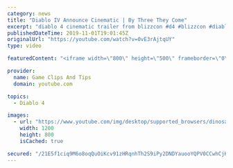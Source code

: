 ```yaml
---
category: news
title: "Diablo IV Announce Cinematic | By Three They Come"
excerpt: "diablo 4 cinematic trailer from blizzcon #d4 #blizzcon #diablo."
publishedDateTime: 2019-11-01T19:01:45Z
originalUrl: "https://youtube.com/watch?v=0vE3rAjtqUY"
type: video

featuredContent: "<iframe width=\"800\" height=\"500\" frameborder=\"0\" src=\"https://www.youtube.com/embed/0vE3rAjtqUY\" allow=\"accelerometer; autoplay; encrypted-media; gyroscope; picture-in-picture\" allowfullscreen></iframe>"

provider:
  name: Game Clips And Tips
  domain: youtube.com

topics:
  - Diablo 4

images:
  - url: "https://www.youtube.com/img/desktop/supported_browsers/dinosaur.png"
    width: 1200
    height: 800
    isCached: true

secured: "/21E5f1ciq9M6o8oqQuOiKcv91zHRqnhTh2S9iPy2DNDYauooYQPV0CCwhCjK1dZgAzqWKcvRMI5qg4xUMq6kbLOsV6rAL57CnhEArl3F1zGx6NDGoD8u6qxORCB4Vbz2pwjkke9M43KE0D1BlIOso1mzwpNc9PCivE3m2rGwxvLkIwiymvEC02yS/cEmAPv7O1M6oz5Gdc8Dh4pVh0D2HuCPqPhlVpkkz8eyC8vG/ayKEV2+e/jHsqcIhYQNyiWx0tqTgLDpkAREGg7ajbOq2MO49tRjFTe5IiiaaB6GFVQqsavylZo29dQkIiLAlKSFzZ6DHi6GkDPxWPbE4I7UD9XouMJl41YZ2dNR6qh/jandoVK8xd1IyvkIDNVYmRhCFtJd8PNfgRNeWnNc7bELg==;nYO/YOCTyv0UqasPntisEA=="
---
```


